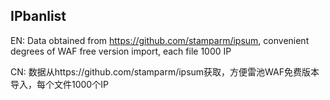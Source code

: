 ## IPbanlist
EN: Data obtained from https://github.com/stamparm/ipsum, convenient degrees of WAF free version import, each file 1000 IP

CN: 数据从https://github.com/stamparm/ipsum获取，方便雷池WAF免费版本导入，每个文件1000个IP
